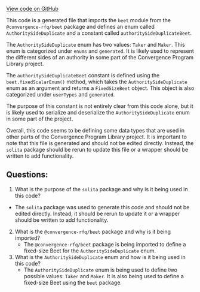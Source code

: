 [View code on GitHub](https://github.com/convergence-rfq/convergence-program-library/spot-instrument/js/generated/types/AuthoritySideDuplicate.ts)

This code is a generated file that imports the `beet` module from the `@convergence-rfq/beet` package and defines an enum called `AuthoritySideDuplicate` and a constant called `authoritySideDuplicateBeet`. 

The `AuthoritySideDuplicate` enum has two values: `Taker` and `Maker`. This enum is categorized under `enums` and `generated`. It is likely used to represent the different sides of an authority in some part of the Convergence Program Library project. 

The `authoritySideDuplicateBeet` constant is defined using the `beet.fixedScalarEnum()` method, which takes the `AuthoritySideDuplicate` enum as an argument and returns a `FixedSizeBeet` object. This object is also categorized under `userTypes` and `generated`. 

The purpose of this constant is not entirely clear from this code alone, but it is likely used to serialize and deserialize the `AuthoritySideDuplicate` enum in some part of the project. 

Overall, this code seems to be defining some data types that are used in other parts of the Convergence Program Library project. It is important to note that this file is generated and should not be edited directly. Instead, the `solita` package should be rerun to update this file or a wrapper should be written to add functionality.
## Questions: 
 1. What is the purpose of the `solita` package and why is it being used in this code?
   - The `solita` package was used to generate this code and should not be edited directly. Instead, it should be rerun to update it or a wrapper should be written to add functionality.
2. What is the `@convergence-rfq/beet` package and why is it being imported?
   - The `@convergence-rfq/beet` package is being imported to define a fixed-size Beet for the `AuthoritySideDuplicate` enum.
3. What is the `AuthoritySideDuplicate` enum and how is it being used in this code?
   - The `AuthoritySideDuplicate` enum is being used to define two possible values: `Taker` and `Maker`. It is also being used to define a fixed-size Beet using the `beet` package.